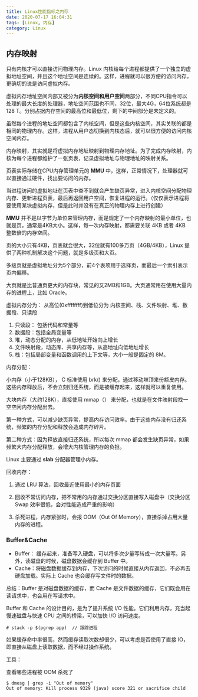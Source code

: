 ```yaml
---
title: Linux性能指标之内存
date: 2020-07-17 16:04:31
tags: [Linux, 内存]
category: Linux
---
```


## 内存映射

只有内核才可以直接访问物理内存。Linux 内核给每个进程都提供了一个独立的虚拟地址空间，并且这个地址空间是连续的。这样，进程就可以很方便的访问内存，更确切的说是访问虚拟内存。

虚拟内存地址空间内部又被分为**内核空间和用户空间**两部分，不同CPU指令可以处理的最大长度的处理器，地址空间范围也不同，32位，最大4G，64位系统都是 128 T。分别占据内存空间的最高位和最低位，剩下的中间部分是未定义的。

虽然每个进程的地址空间都包含了内核空间，但是这些内核空间，其实关联的都是相同的物理内存。这样，进程从用户态切换到内核态后，就可以很方便的访问内核空间内存。

内存映射，其实就是将虚拟内存地址映射到物理内存地址。为了完成内存映射，内核为每个进程都维护了一张页表，记录虚拟地址与物理地址的映射关系。

页表实际存储在CPU内存管理单元的 **MMU** 中，这样，正常情况下，处理器就可以直接通过硬件，找出要访问的内存。

当进程访问的虚拟地址在页表中查不到就会产生缺页异常，进入内核空间分配物理内存、更新进程页表，最后再返回用户空间，恢复进程的运行。（仅仅表示进程将要使用某块虚拟内存，但是此时并没有在真正的物理内存上进行创建）

**MMU** 并不是以字节为单位来管理内存，而是规定了一个内存映射的最小单位，也就是页，通常是4KB大小。这样，每一次内存映射，都需要关联 4KB 或者 4KB 整数倍的内存空间。

页的大小只有4KB，页表就会很大，32位就有100多万页（4GB/4KB），Linux 提供了两种机制解决这个问题，就是多级页和大页。

多级页就是虚拟地址分为5个部分，前4个表项用于选择页，而最后一个索引表示页内偏移。

大页就是比普通页更大的内存块，常见的又2MB和1GB。大页通常用在使用大量内存的进程上，比如 Oracle。

虚拟内存分为： 从高位(0xffffffff)到低位分为 内核空间、栈、文件映射、堆、数据段、只读段

1. 只读段： 包括代码和常量等
2. 数据段：包括全局变量等
3. 堆，动态分配的内存，从低地址开始向上增长
4. 文件映射段，动态库、共享内存等，从高地址向低地址增长
5. 栈：包括局部变量和函数调用的上下文等，大小一般是固定的 8M。

内存分配：

小内存（小于128KB）， C 标准使用 brk() 来分配，通过移动堆顶来份额皮内存。这些内存释放后，不会立刻归还系统，而是被缓存起来，这样就可以重复使用。

大块内存（大约128K），直接使用 mmap（） 来分配，也就是在文件映射段找一空空闲内存分配出去。

第一种方式，可以减少缺页异常，提高内存访问效率。由于这些内存没有归还系统，频繁的内存分配和释放会造成内存碎片。

第二种方式：因为释放直接归还系统，所以每次 mmap 都会发生缺页异常，如果频繁大内存分配释放，会增大内核管理内存的负担。

Linux 主要通过 **slab** 分配器管理小内存。

回收内存：

1. 通过 LRU 算法，回收最近使用最小的内存页面

2. 回收不常访问内存，把不常用的内存通过交换分区直接写入磁盘中（交换分区 Swap 效率很低，会对性能造成严重的影响）
3. 杀死进程，内存紧张时，会报  OOM（Out Of Memory），直接杀掉占用大量内存的进程。

### Buffer&Cache

* Buffer： 缓存起来，准备写入硬盘，可以将多次少量写转成一次大量写。另外，读磁盘的时候，磁盘数据会缓存到 Buffer 中。
* Cache：将磁盘数据缓存到内存，下次访问的时候直接从内存返回，不必再去硬盘加载。实际上 Cache 也会缓存写文件时的数据。

总结：Buffer 是对磁盘数据的缓存，而 Cache 是文件数据的缓存，它们既会用在读请求中，也会用在写请求中。 

Buffer 和 Cache 的设计目的，是为了提升系统 I/O 性能。它们利用内存，充当起慢速磁盘与快速 CPU 之间的桥梁，可以加快 I/O 访问速度。

```shell
# stack -p $(pgrep app)  // 跟踪进程
```

如果缓存命中率很高，然而缓存读取次数却很少，可以考虑是否使用了直接 IO，即直接从磁盘上读取数据，而不经过操作系统。

工具：

查看哪些进程被 OOM 杀死了

```shell
$ dmesg | grep -i "Out of memory"
Out of memory: Kill process 9329 (java) score 321 or sacrifice child

```



